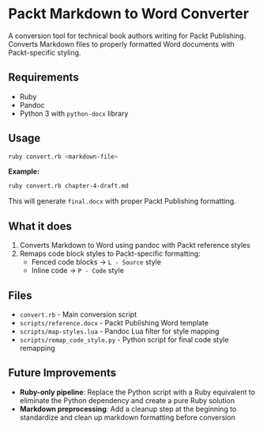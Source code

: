 # Packt Markdown to Word Converter

A conversion tool for technical book authors writing for Packt Publishing. Converts Markdown files to properly formatted Word documents with Packt-specific styling.

## Requirements

- Ruby
- Pandoc
- Python 3 with `python-docx` library

## Usage

```bash
ruby convert.rb <markdown-file>
```

**Example:**
```bash
ruby convert.rb chapter-4-draft.md
```

This will generate `final.docx` with proper Packt Publishing formatting.

## What it does

1. Converts Markdown to Word using pandoc with Packt reference styles
2. Remaps code block styles to Packt-specific formatting:
   - Fenced code blocks → `L - Source` style
   - Inline code → `P - Code` style

## Files

- `convert.rb` - Main conversion script
- `scripts/reference.docx` - Packt Publishing Word template
- `scripts/map-styles.lua` - Pandoc Lua filter for style mapping
- `scripts/remap_code_style.py` - Python script for final code style remapping

## Future Improvements

- **Ruby-only pipeline**: Replace the Python script with a Ruby equivalent to eliminate the Python dependency and create a pure Ruby solution
- **Markdown preprocessing**: Add a cleanup step at the beginning to standardize and clean up markdown formatting before conversion